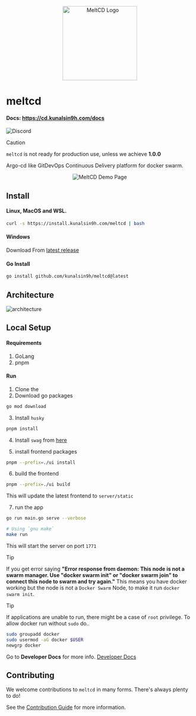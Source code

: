 <div align="center">
    <img alt="MeltCD Logo" height="200px" src="https://github.com/kunalsin9h/meltcd/assets/82411321/9065c92d-79a5-44ff-aa53-3e0bd40f0080">
</div>

# meltcd

#### Docs: https://cd.kunalsin9h.com/docs

![Discord](https://img.shields.io/discord/1086894797622624257)

> [!Caution]
> `meltcd` is not ready for production use, unless we achieve **1.0.0**

Argo-cd like GitDevOps Continuous Delivery platform for docker swarm.

<div align="center">
    <img alt="MeltCD Demo Page" src="https://i.imgur.com/LxaD7qM.png">
</div>

## Install

#### Linux, MacOS and WSL.

```bash
curl -s https://install.kunalsin9h.com/meltcd | bash
```

#### Windows

Download From [latest release](https://github.com/kunalsin9h/meltcd/releases/latest)

#### Go Install

```bash
go install github.com/kunalsin9h/meltcd@latest
```

## Architecture

![architecture](https://github.com/kunalsin9h/meltcd/assets/82411321/f73f80a5-a533-420d-aee9-6a06e2b13976)

## Local Setup

#### Requirements

1. GoLang
2. pnpm

#### Run

1. Clone the
2. Download go packages

```bash
go mod download
```

3. Install `husky`

```bash
pnpm install
```

4. Install `swag` from [here](https://github.com/swaggo/swag)

5. install frontend packages

```bash
pnpm --prefix=./ui install
```

6. build the frontend

```bash
pnpm --prefix=./ui build
```

This will update the latest frontend to `server/static`

7. run the app

```bash
go run main.go serve --verbose

# Using `gnu make`
make run
```
This will start the server on port `1771`

> [!TIP]
> If you get error saying **"Error response from daemon: This node is not a swarm manager. Use \"docker swarm init\" or \"docker swarm join\" to connect this node to swarm and try again."**
> This means you have docker working but the node is not a `Docker Swarm` Node, to make it run `docker swarm init`.

> [!TIP]
> If applications are unable to run, there might be a case of `root` privilege. To allow docker run without `sudo` do..
> ```bash
> sudo groupadd docker
> sudo usermod -aG docker $USER
> newgrp docker
> ```

Go to **Developer Docs** for more info. [Developer Docs](https://github.com/kunalsin9h/meltcd/tree/main/docs/dev)

## Contributing

We welcome contributions to `meltcd` in many forms. There's always plenty to do!

See the [Contribution Guide](https://github.com/kunalsin9h/meltcd/blob/main/CONTRIBUTING.md) for more information.
